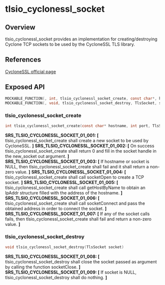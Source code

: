 tlsio_cyclonessl_socket
=============

## Overview

tlsio_cyclonessl_socket provides an implementation for creating/destroying Cyclone TCP sockets to be used by the CycloneSSL TLS library.

## References

[CycloneSSL official page](http://www.oryx-embedded.com/cyclone_ssl.html)

## Exposed API

```c
MOCKABLE_FUNCTION(, int, tlsio_cyclonessl_socket_create, const char*, hostname, int, port, TlsSocket* new_socket);
MOCKABLE_FUNCTION(, void, tlsio_cyclonessl_socket_destroy, TlsSocket, socket);
```

### tlsio_cyclonessl_socket_create

```c
int tlsio_cyclonessl_socket_create(const char* hostname, int port, TlsSocket* new_socket);
```

**SRS_TLSIO_CYCLONESSL_SOCKET_01_001: [** tlsio_cyclonessl_socket_create shall create a new socket to be used by CycloneSSL. **]**
**SRS_TLSIO_CYCLONESSL_SOCKET_01_002: [** On success tlsio_cyclonessl_socket_create shall return 0 and fill in the socket handle in the new_socket out argument. **]**
**SRS_TLSIO_CYCLONESSL_SOCKET_01_003: [** If hostname or socket is NULL, then tlsio_cyclonessl_socket_create shall fail and it shall return a non-zero value. **]**
**SRS_TLSIO_CYCLONESSL_SOCKET_01_004: [** tlsio_cyclonessl_socket_create shall call socketOpen to create a TCP socket. **]**
**SRS_TLSIO_CYCLONESSL_SOCKET_01_005: [** tlsio_cyclonessl_socket_create shall call getHostByName to obtain an IpAddr structure filled with the address of the hostname. **]**
**SRS_TLSIO_CYCLONESSL_SOCKET_01_006: [** tlsio_cyclonessl_socket_create shall call socketConnect and pass the obtained address in order to connect the socket. **]**
**SRS_TLSIO_CYCLONESSL_SOCKET_01_007: [** If any of the socket calls fails, then tlsio_cyclonessl_socket_create shall fail and return a non-zero value. **]**

### tlsio_cyclonessl_socket_destroy

```c
void tlsio_cyclonessl_socket_destroy(TlsSocket socket)
```

**SRS_TLSIO_CYCLONESSL_SOCKET_01_008: [** tlsio_cyclonessl_socket_destroy shall close the socket passed as argument by calling the function socketClose. **]**
**SRS_TLSIO_CYCLONESSL_SOCKET_01_009: [** If socket is NULL, tlsio_cyclonessl_socket_destroy shall do nothing. **]**